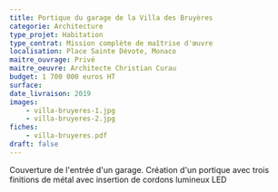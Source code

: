 ```yaml
---
title: Portique du garage de la Villa des Bruyères
categorie: Architecture
type_projet: Habitation
type_contrat: Mission complète de maîtrise d'œuvre
localisation: Place Sainte Dévote, Monaco
maitre_ouvrage: Privé
maitre_oeuvre: Architecte Christian Curau
budget: 1 700 000 euros HT
surface:
date_livraison: 2019
images:
    - villa-bruyeres-1.jpg
    - villa-bruyeres-2.jpg
fiches:
    - villa-bruyeres.pdf
draft: false
---
```

Couverture de l'entrée d'un garage. Création d'un portique avec trois finitions de métal avec insertion de cordons lumineux LED
